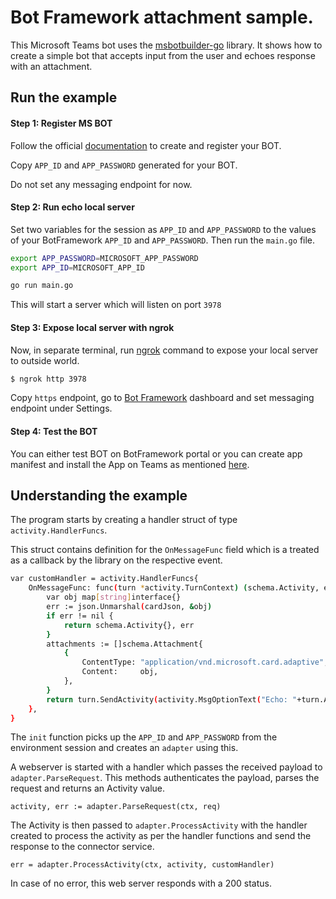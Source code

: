 # Bot Framework attachment sample.

This Microsoft Teams bot uses the [msbotbuilder-go](https://github.com/fasttrack-solutions/msbotbuilder-go) library. It shows how to create a simple bot that accepts input from the user and echoes response with an attachment.

## Run the example

#### Step 1: Register MS BOT

Follow the official [documentation](https://docs.microsoft.com/en-us/microsoftteams/platform/bots/how-to/create-a-bot-for-teams#register-your-web-service-with-the-bot-framework) to create and register your BOT.

Copy `APP_ID` and `APP_PASSWORD` generated for your BOT.

Do not set any messaging endpoint for now.

#### Step 2: Run echo local server

Set two variables for the session as `APP_ID` and `APP_PASSWORD` to the values of your BotFramework `APP_ID` and `APP_PASSWORD`. Then run the `main.go` file.

```bash
export APP_PASSWORD=MICROSOFT_APP_PASSWORD
export APP_ID=MICROSOFT_APP_ID

go run main.go
```

This will start a server which will listen on port `3978`

#### Step 3: Expose local server with ngrok

Now, in separate terminal, run [ngrok](https://ngrok.com/download) command to expose your local server to outside world.

```sh
$ ngrok http 3978
```

Copy `https` endpoint, go to [Bot Framework](https://dev.botframework.com/bots) dashboard and set messaging endpoint under Settings.

#### Step 4: Test the BOT

You can either test BOT on BotFramework portal or you can create app manifest and install the App on Teams as mentioned [here](https://docs.microsoft.com/en-us/microsoftteams/platform/bots/how-to/create-a-bot-for-teams#create-your-app-manifest-and-package).


## Understanding the example

The program starts by creating a handler struct of type `activity.HandlerFuncs`.

This struct contains definition for the `OnMessageFunc` field which is a treated as a callback by the library on the respective event.

```bash
var customHandler = activity.HandlerFuncs{
	OnMessageFunc: func(turn *activity.TurnContext) (schema.Activity, error) {
		var obj map[string]interface{}
		err := json.Unmarshal(cardJson, &obj)
		if err != nil {
			return schema.Activity{}, err
		}
		attachments := []schema.Attachment{
			{
				ContentType: "application/vnd.microsoft.card.adaptive",
				Content:     obj,
			},
		}
		return turn.SendActivity(activity.MsgOptionText("Echo: "+turn.Activity.Text), activity.MsgOptionAttachments(attachments))
	},
}
```
  

The `init` function picks up the `APP_ID` and `APP_PASSWORD` from the environment session and creates an `adapter` using this.


A webserver is started with a handler which passes the received payload to `adapter.ParseRequest`. This methods authenticates the payload, parses the request and returns an Activity value.

```
activity, err := adapter.ParseRequest(ctx, req)
```
  

The Activity is then passed to `adapter.ProcessActivity` with the handler created to process the activity as per the handler functions and send the response to the connector service.

```
err = adapter.ProcessActivity(ctx, activity, customHandler)
```

In case of no error, this web server responds with a 200 status.
